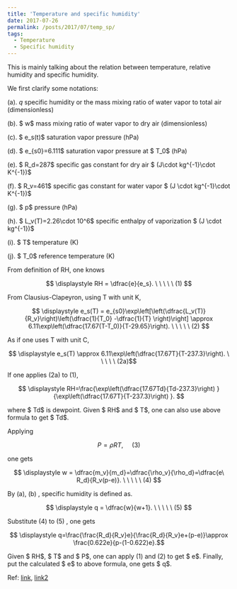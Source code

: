 ```yaml
---
title: 'Temperature and specific humidity'
date: 2017-07-26
permalink: /posts/2017/07/temp_sp/
tags:
  - Temperature
  - Specific humidity
---
```


This is mainly talking about the relation between temperature, relative humidity and specific humidity.



We first clarify some notations:



(a). $q$ specific humidity or the mass mixing ratio of water vapor to total air (dimensionless)



(b). $ w$ mass mixing ratio of water vapor to dry air (dimensionless)



(c). $ e_s(t)$ saturation vapor pressure (hPa)



(d). $ e_{s0}=6.111$ saturation vapor pressure at $ T_0$  (hPa)



(e). $ R_d=287$ specific gas constant for dry air $ (J\cdot  kg^{-1}\cdot  K^{-1})$



(f). $ R_v=461$ specific gas constant for water vapor $ (J \cdot kg^{-1}\cdot  K^{-1})$



(g). $ p$ pressure (hPa)



(h). $ L_v(T)=2.26\cdot 10^6$ specific enthalpy of vaporization $ (J \cdot kg^{-1})$



(i). $ T$ temperature (K)



(j). $ T_0$ reference temperature  (K)







From definition of RH, one knows

$$ \displaystyle RH = \dfrac{e}{e_s}. \ \ \ \ \ (1) $$











From Clausius-Clapeyron, using T with unit K,



$$ \displaystyle e_s(T) = e_{s0}\exp\left[\left(\dfrac{L_v(T)}{R_v}\right)\left(\dfrac{1}{T_0} -\dfrac{1}{T} \right)\right] \approx 6.11\exp\left(\dfrac{17.67(T-T_0)}{T-29.65}\right). \  \ \ \ \ (2) $$



As if one uses T with unit C,

$$ \displaystyle e_s(T) \approx 6.11\exp\left(\dfrac{17.67T}{T-237.3}\right). \ \ \ \ \ (2a)$$



If one applies (2a) to (1),

$$ \displaystyle RH=\frac{\exp\left(\dfrac{17.67Td}{Td-237.3}\right) }{\exp\left(\dfrac{17.67T}{T-237.3}\right) }. $$



where $ Td$ is dewpoint. Given $ RH$ and $ T$, one can also use above formula to get $ Td$.







Applying

$$ \displaystyle P=\rho RT,  \ \ \ \ \ (3) $$



one gets

$$ \displaystyle w = \dfrac{m_v}{m_d}=\dfrac{\rho_v}{\rho_d}=\dfrac{e\ R_d}{R_v(p-e)}. \ \ \ \ \ (4) $$











By (a), (b) ,  specific humidity is defined as.

$$ \displaystyle q = \dfrac{w}{w+1}. \ \ \ \ \ (5) $$



Substitute (4) to (5) , one gets

$$ \displaystyle  q=\frac{\frac{R_d}{R_v}e}{\frac{R_d}{R_v}e+(p-e)}\approx \frac{0.622e}{p-(1-0.622)e}.$$



Given $ RH$, $ T$ and $ P$, one can apply (1) and (2) to get $ e$. Finally, put the calculated $ e$ to above formula, one gets $ q$.







Ref: [link](https://earthscience.stackexchange.com/questions/5076/how-to-calculate-specific-humidity-with-relative-humidity-temperature-and-pres), [link2](https://earthscience.stackexchange.com/questions/2360/how-do-i-convert-specific-humidity-to-relative-humidity)